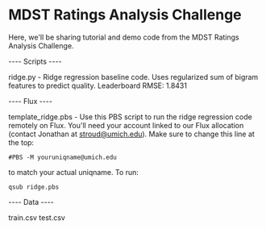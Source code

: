 # MDST Ratings Analysis Challenge

Here, we'll be sharing tutorial and demo code from the MDST Ratings
Analysis Challenge.

---- Scripts ----

ridge.py - Ridge regression baseline code. Uses regularized sum of
bigram features to predict quality. Leaderboard RMSE: 1.8431


---- Flux ----

template_ridge.pbs - Use this PBS script to run the ridge regression
code remotely on Flux. You'll need your account linked to our Flux
allocation (contact Jonathan at stroud@umich.edu). Make sure to change
this line at the top:

```
#PBS -M youruniqname@umich.edu
```

to match your actual uniqname. To run:

```
qsub ridge.pbs
```

---- Data ----

train.csv
test.csv
